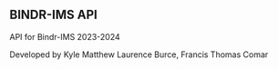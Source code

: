 ## BINDR-IMS API

API for Bindr-IMS 2023-2024

Developed by Kyle Matthew Laurence Burce, Francis Thomas Comar

